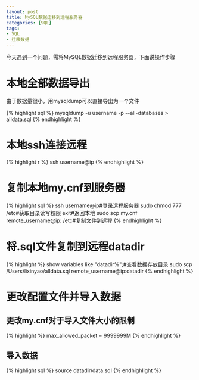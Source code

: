 ```yaml
---
layout: post
title: MySQL数据迁移到远程服务器
categories: [SQL]
tags:
- SQL
- 迁移数据
---
```


今天遇到一个问题，需将MySQL数据迁移到远程服务器，下面说操作步骤

# 本地全部数据导出

由于数据量很小，用mysqldump可以直接导出为一个文件

{% highlight sql %}
mysqldump -u username -p --all-databases > alldata.sql
{% endhighlight %}

# 本地ssh连接远程

{% highlight r %}
ssh username@ip
{% endhighlight %}

# 复制本地my.cnf到服务器

{% highlight sql %}
ssh username@ip#登录远程服务器
sudo chmod 777 /etc#获取目录读写权限
exit#返回本地
sudo scp my.cnf remote_username@ip: /etc#复制文件到远程
{% endhighlight %}

# 将.sql文件复制到远程datadir

{% highlight %}
show variables like "datadir%";#查看数据存放目录
sudo scp /Users/lixinyao/alldata.sql remote_username@ip:datadir
{% endhighlight %}

# 更改配置文件并导入数据

## 更改my.cnf对于导入文件大小的限制

{% highlight %}
max_allowed_packet = 9999999M
{% endhighlight %}

## 导入数据

{% highlight sql %}
source datadir/data.sql
{% endhighlight %}
